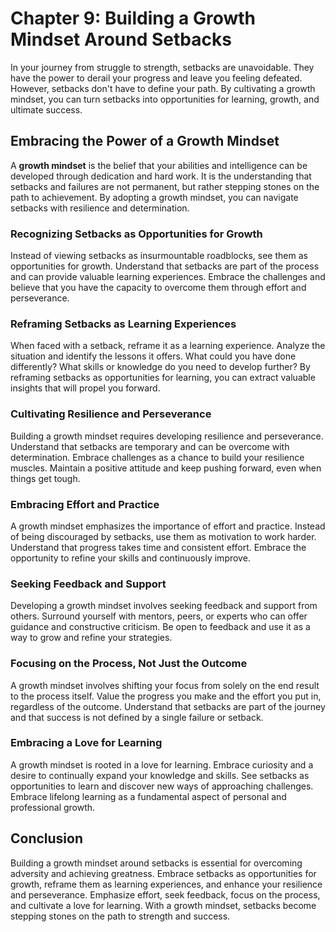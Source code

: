 Chapter 9: Building a Growth Mindset Around Setbacks
====================================================

In your journey from struggle to strength, setbacks are unavoidable. They have the power to derail your progress and leave you feeling defeated. However, setbacks don't have to define your path. By cultivating a growth mindset, you can turn setbacks into opportunities for learning, growth, and ultimate success.

Embracing the Power of a Growth Mindset
---------------------------------------

A **growth mindset** is the belief that your abilities and intelligence can be developed through dedication and hard work. It is the understanding that setbacks and failures are not permanent, but rather stepping stones on the path to achievement. By adopting a growth mindset, you can navigate setbacks with resilience and determination.

### Recognizing Setbacks as Opportunities for Growth

Instead of viewing setbacks as insurmountable roadblocks, see them as opportunities for growth. Understand that setbacks are part of the process and can provide valuable learning experiences. Embrace the challenges and believe that you have the capacity to overcome them through effort and perseverance.

### Reframing Setbacks as Learning Experiences

When faced with a setback, reframe it as a learning experience. Analyze the situation and identify the lessons it offers. What could you have done differently? What skills or knowledge do you need to develop further? By reframing setbacks as opportunities for learning, you can extract valuable insights that will propel you forward.

### Cultivating Resilience and Perseverance

Building a growth mindset requires developing resilience and perseverance. Understand that setbacks are temporary and can be overcome with determination. Embrace challenges as a chance to build your resilience muscles. Maintain a positive attitude and keep pushing forward, even when things get tough.

### Embracing Effort and Practice

A growth mindset emphasizes the importance of effort and practice. Instead of being discouraged by setbacks, use them as motivation to work harder. Understand that progress takes time and consistent effort. Embrace the opportunity to refine your skills and continuously improve.

### Seeking Feedback and Support

Developing a growth mindset involves seeking feedback and support from others. Surround yourself with mentors, peers, or experts who can offer guidance and constructive criticism. Be open to feedback and use it as a way to grow and refine your strategies.

### Focusing on the Process, Not Just the Outcome

A growth mindset involves shifting your focus from solely on the end result to the process itself. Value the progress you make and the effort you put in, regardless of the outcome. Understand that setbacks are part of the journey and that success is not defined by a single failure or setback.

### Embracing a Love for Learning

A growth mindset is rooted in a love for learning. Embrace curiosity and a desire to continually expand your knowledge and skills. See setbacks as opportunities to learn and discover new ways of approaching challenges. Embrace lifelong learning as a fundamental aspect of personal and professional growth.

Conclusion
----------

Building a growth mindset around setbacks is essential for overcoming adversity and achieving greatness. Embrace setbacks as opportunities for growth, reframe them as learning experiences, and enhance your resilience and perseverance. Emphasize effort, seek feedback, focus on the process, and cultivate a love for learning. With a growth mindset, setbacks become stepping stones on the path to strength and success.

